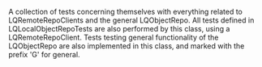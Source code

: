 A collection of tests concerning themselves with everything related to LQRemoteRepoClients and the general LQObjectRepo.
All tests defined in LQLocalObjectRepoTests are also performed by this class, using a LQRemoteRepoClient.
Tests testing general functionality of the LQObjectRepo are also implemented in this class, and marked with the prefix 'G' for general.